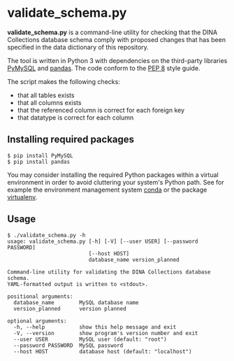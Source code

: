 # validate_schema.py

**validate_schema.py** is a command-line utility for checking that
the DINA Collections database schema comply with proposed changes
that has been specified in the data dictionary of this repository.

The tool is written in Python 3 with dependencies on the third-party
libraries [PyMySQL](https://pymysql.readthedocs.io/en/latest/index.html)
and [pandas](http://pandas.pydata.org). The code conform to the [PEP 8](https://www.python.org/dev/peps/pep-0008/) style guide.

The script makes the following checks:

- that all tables exists
- that all columns exists
- that the referenced column is correct for each foreign key
- that datatype is correct for each column


## Installing required packages

    $ pip install PyMySQL
    $ pip install pandas

You may consider installing the required Python packages 
within a virtual environment in order to avoid cluttering your system's 
Python path. See for example the environment management system 
[conda](http://conda.io) or the package 
[virtualenv](https://virtualenv.pypa.io/en/latest/).


## Usage

    $ ./validate_schema.py -h
    usage: validate_schema.py [-h] [-V] [--user USER] [--password PASSWORD]
                              [--host HOST]
                              database_name version_planned
    
    Command-line utility for validating the DINA Collections database schema.
    YAML-formatted output is written to <stdout>.
    
    positional arguments:
      database_name        MySQL database name
      version_planned      version planned
    
    optional arguments:
      -h, --help           show this help message and exit
      -V, --version        show program's version number and exit
      --user USER          MySQL user (default: "root")
      --password PASSWORD  MySQL password
      --host HOST          database host (default: "localhost")

